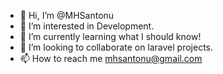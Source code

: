 - 👋 Hi, I’m @MHSantonu
- 👀 I’m interested in Development. 
- 🌱 I’m currently learning what I should know!
- 💞️ I’m looking to collaborate on laravel projects.
- 📫 How to reach me mhsantonu@gmail.com

<!---
MHSantonu/MHSantonu is a ✨ special ✨ repository because its `README.md` (this file) appears on your GitHub profile.
You can click the Preview link to take a look at your changes.
--->
